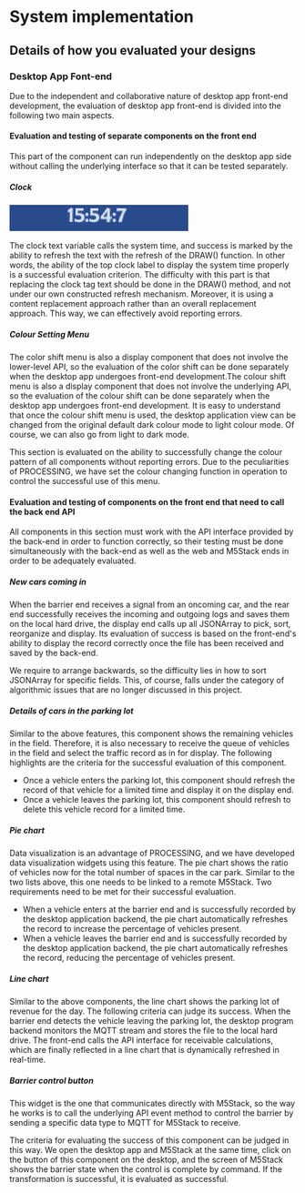 # System implementation
## Details of how you evaluated your designs
### Desktop App Font-end

Due to the independent and collaborative nature of desktop app front-end development, the evaluation of desktop app front-end is divided into the following two main aspects.

#### Evaluation and testing of separate components on the front end

This part of the component can run independently on the desktop app side without calling the underlying interface so that it can be tested separately.

##### Clock

![clock](./destop_App_Font-end/clock.png)

The clock text variable calls the system time, and success is marked by the ability to refresh the text with the refresh of the DRAW() function. In other words, the ability of the top clock label to display the system time properly is a successful evaluation criterion. The difficulty with this part is that replacing the clock tag text should be done in the DRAW() method, and not under our own constructed refresh mechanism. Moreover, it is using a content replacement approach rather than an overall replacement approach. This way, we can effectively avoid reporting errors.

##### Colour Setting Menu

The color shift menu is also a display component that does not involve the lower-level API, so the evaluation of the color shift can be done separately when the desktop app undergoes front-end development.The colour shift menu is also a display component that does not involve the underlying API, so the evaluation of the colour shift can be done separately when the desktop app undergoes front-end development. It is easy to understand that once the colour shift menu is used, the desktop application view can be changed from the original default dark colour mode to light colour mode. Of course, we can also go from light to dark mode.

This section is evaluated on the ability to successfully change the colour pattern of all components without reporting errors. Due to the peculiarities of PROCESSING, we have set the colour changing function in operation to control the successful use of this menu.

#### Evaluation and testing of components on the front end that need to call the back end API

All components in this section must work with the API interface provided by the back-end in order to function correctly, so their testing must be done simultaneously with the back-end as well as the web and M5Stack ends in order to be adequately evaluated.

##### New cars coming in

When the barrier end receives a signal from an oncoming car, and the rear end successfully receives the incoming and outgoing logs and saves them on the local hard drive, the display end calls up all JSONArray to pick, sort, reorganize and display. Its evaluation of success is based on the front-end's ability to display the record correctly once the file has been received and saved by the back-end.

We require to arrange backwards, so the difficulty lies in how to sort JSONArray for specific fields. This, of course, falls under the category of algorithmic issues that are no longer discussed in this project.

##### Details of cars in the parking lot

Similar to the above features, this component shows the remaining vehicles in the field. Therefore, it is also necessary to receive the queue of vehicles in the field and select the traffic record as in for display. The following highlights are the criteria for the successful evaluation of this component.

* Once a vehicle enters the parking lot, this component should refresh the record of that vehicle for a limited time and display it on the display end.
* Once a vehicle leaves the parking lot, this component should refresh to delete this vehicle record for a limited time.

##### Pie chart

Data visualization is an advantage of PROCESSING, and we have developed data visualization widgets using this feature. The pie chart shows the ratio of vehicles now for the total number of spaces in the car park. Similar to the two lists above, this one needs to be linked to a remote M5Stack. Two requirements need to be met for their successful evaluation.

* When a vehicle enters at the barrier end and is successfully recorded by the desktop application backend, the pie chart automatically refreshes the record to increase the percentage of vehicles present.
* When a vehicle leaves the barrier end and is successfully recorded by the desktop application backend, the pie chart automatically refreshes the record, reducing the percentage of vehicles present.

##### Line chart

Similar to the above components, the line chart shows the parking lot of revenue for the day. The following criteria can judge its success. When the barrier end detects the vehicle leaving the parking lot, the desktop program backend monitors the MQTT stream and stores the file to the local hard drive. The front-end calls the API interface for receivable calculations, which are finally reflected in a line chart that is dynamically refreshed in real-time.

##### Barrier control button

This widget is the one that communicates directly with M5Stack, so the way he works is to call the underlying API event method to control the barrier by sending a specific data type to MQTT for M5Stack to receive.

The criteria for evaluating the success of this component can be judged in this way. We open the desktop app and M5Stack at the same time, click on the button of this component on the desktop, and the screen of M5Stack shows the barrier state when the control is complete by command. If the transformation is successful, it is evaluated as successful.
